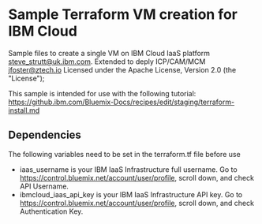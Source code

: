 
# Sample Terraform VM creation for IBM Cloud

Sample files to create a single VM on IBM Cloud IaaS platform
steve_strutt@uk.ibm.com. Extended to deply ICP/CAM/MCM jfoster@ztech.io
Licensed under the Apache License, Version 2.0 (the "License");

This sample is intended for use with the following tutorial:
https://github.ibm.com/Bluemix-Docs/recipes/edit/staging/terraform-install.md


## Dependencies
The following variables need to be set in the terraform.tf file before use

- iaas_username is your IBM IaaS Infrastructure full username. Go to https://control.bluemix.net/account/user/profile, scroll down, and check API Username.
- ibmcloud_iaas_api_key is your IBM IaaS Infrastructure API key. Go to https://control.bluemix.net/account/user/profile, scroll down, and check Authentication Key.


